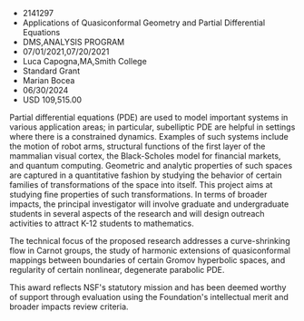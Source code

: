 
* 2141297
* Applications of Quasiconformal Geometry and Partial Differential Equations
* DMS,ANALYSIS PROGRAM
* 07/01/2021,07/20/2021
* Luca Capogna,MA,Smith College
* Standard Grant
* Marian Bocea
* 06/30/2024
* USD 109,515.00

Partial differential equations (PDE) are used to model important systems in
various application areas; in particular, subelliptic PDE are helpful in
settings where there is a constrained dynamics. Examples of such systems include
the motion of robot arms, structural functions of the first layer of the
mammalian visual cortex, the Black-Scholes model for financial markets, and
quantum computing. Geometric and analytic properties of such spaces are captured
in a quantitative fashion by studying the behavior of certain families of
transformations of the space into itself. This project aims at studying fine
properties of such transformations. In terms of broader impacts, the principal
investigator will involve graduate and undergraduate students in several aspects
of the research and will design outreach activities to attract K-12 students to
mathematics.

The technical focus of the proposed research addresses a curve-shrinking flow in
Carnot groups, the study of harmonic extensions of quasiconformal mappings
between boundaries of certain Gromov hyperbolic spaces, and regularity of
certain nonlinear, degenerate parabolic PDE.

This award reflects NSF's statutory mission and has been deemed worthy of
support through evaluation using the Foundation's intellectual merit and broader
impacts review criteria.
